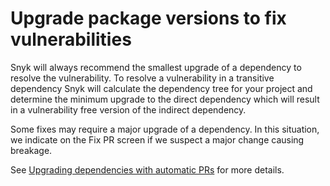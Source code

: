 # Upgrade package versions to fix vulnerabilities

Snyk will always recommend the smallest upgrade of a dependency to resolve the vulnerability. To resolve a vulnerability in a transitive dependency Snyk will calculate the dependency tree for your project and determine the minimum upgrade to the direct dependency which will result in a vulnerability free version of the indirect dependency.

Some fixes may require a major upgrade of a dependency. In this situation, we indicate on the Fix PR screen if we suspect a major change causing breakage.

See [Upgrading dependencies with automatic PRs](../../../scan-application-code/snyk-open-source/open-source-basics/upgrading-dependencies-with-automatic-prs.md) for more details.
